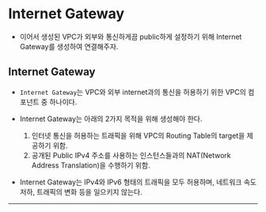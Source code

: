 # Internet Gateway

- 이어서 생성된 VPC가 외부와 통신하게끔 public하게 설정하기 위해 Internet Gateway를 생성하여 연결해주자.

<h2>Internet Gateway</h2>

- `Internet Gateway`는 VPC와 외부 internet과의 통신을 허용하기 위한 VPC의 컴포넌트 중 하나이다.

- Internet Gateway는 아래의 2가지 목적을 위해 생성해야 한다.

  1. 인터넷 통신을 허용하는 트래픽을 위해 VPC의 Routing Table의 target을 제공하기 위함.
  2. 공개된 Public IPv4 주소를 사용하는 인스턴스들과의 NAT(Network Address Translation)을 수행하기 위함.

- Internet Gateway는 IPv4와 IPv6 형태의 트래픽을 모두 허용하며, 네트워크 속도 저하, 트래픽의 변화 등을 일으키지 않는다.

<hr/>
